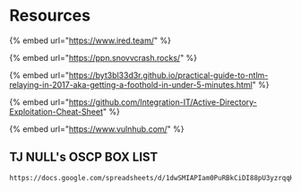 # Resources

{% embed url="https://www.ired.team/" %}

{% embed url="https://ppn.snovvcrash.rocks/" %}

{% embed url="https://byt3bl33d3r.github.io/practical-guide-to-ntlm-relaying-in-2017-aka-getting-a-foothold-in-under-5-minutes.html" %}

{% embed url="https://github.com/Integration-IT/Active-Directory-Exploitation-Cheat-Sheet" %}

{% embed url="https://www.vulnhub.com/" %}

## TJ NULL's OSCP BOX LIST

```
https://docs.google.com/spreadsheets/d/1dwSMIAPIam0PuRBkCiDI88pU3yzrqqHkDtBngUHNCw8/edit#gid=0
```
